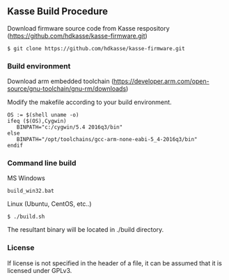 
## Kasse Build Procedure

Download firmware source code from Kasse respository (https://github.com/hdkasse/kasse-firmware.git)
```
$ git clone https://github.com/hdkasse/kasse-firmware.git
```

### Build environment

Download arm embedded toolchain (https://developer.arm.com/open-source/gnu-toolchain/gnu-rm/downloads)

Modify the makefile according to your build environment.
```
OS := $(shell uname -o)
ifeq ($(OS),Cygwin)
   BINPATH="c:/cygwin/5.4 2016q3/bin"
else
   BINPATH="/opt/toolchains/gcc-arm-none-eabi-5_4-2016q3/bin"
endif
```

### Command line build
MS Windows
```
build_win32.bat
```
Linux (Ubuntu, CentOS, etc..)
```
$ ./build.sh
```

The resultant binary will be located in ./build directory.


### License

If license is not specified in the header of a file, it can be assumed that it is licensed under GPLv3.
